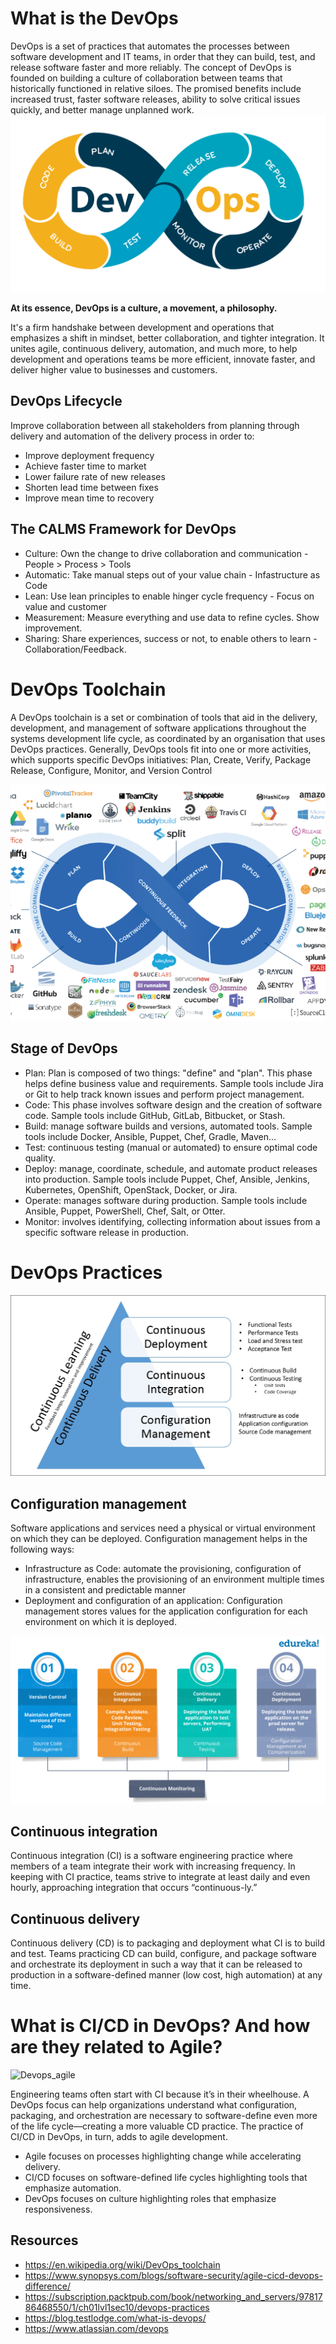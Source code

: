 # What is the DevOps
DevOps is a set of practices that automates the processes between software development and IT teams, in order that they can build, test, and release software faster and more reliably.
The concept of DevOps is founded on building a culture of collaboration between teams that historically functioned in relative siloes. The promised benefits include increased trust, faster software releases, ability to solve critical issues quickly, and better manage unplanned work.
![Devops](Images/devops.png)

**At its essence, DevOps is a culture, a movement, a philosophy.**

It's a firm handshake between development and operations that emphasizes a shift in mindset, better collaboration, and tighter integration. It unites agile, continuous delivery, automation, and much more, to help development and operations teams be more efficient, innovate faster, and deliver higher value to businesses and customers.

## DevOps Lifecycle
Improve collaboration between all stakeholders from planning through delivery and automation of the delivery process in order to:

- Improve deployment frequency
- Achieve faster time to market
- Lower failure rate of new releases
- Shorten lead time between fixes
- Improve mean time to recovery

## The CALMS Framework for DevOps
- Culture: Own the change to drive collaboration and communication - People > Process > Tools
- Automatic: Take manual steps out of your value chain - Infastructure as Code
- Lean: Use lean principles to enable hinger cycle frequency - Focus on value and customer
- Measurement: Measure everything and use data to refine cycles. Show improvement.
- Sharing: Share experiences, success or not, to enable others to learn - Collaboration/Feedback.   

# DevOps Toolchain
A DevOps toolchain is a set or combination of tools that aid in the delivery, development, and management of software applications throughout the systems development life cycle, as coordinated by an organisation that uses DevOps practices.
Generally, DevOps tools fit into one or more activities, which supports specific DevOps initiatives: Plan, Create, Verify, Package Release, Configure, Monitor, and Version Control

![Devops_Tool](Images/devopstool.png)

## Stage of DevOps
- Plan: Plan is composed of two things: "define" and "plan". This phase helps define business value and requirements. Sample tools include Jira or Git to help track known issues and perform project management.
- Code: This phase involves software design and the creation of software code. Sample tools include GitHub, GitLab, Bitbucket, or Stash.
- Build:  manage software builds and versions, automated tools.  Sample tools include Docker, Ansible, Puppet, Chef, Gradle, Maven...
- Test: continuous testing (manual or automated) to ensure optimal code quality. 
- Deploy: manage, coordinate, schedule, and automate product releases into production.  Sample tools include Puppet, Chef, Ansible, Jenkins, Kubernetes, OpenShift, OpenStack, Docker, or Jira.
- Operate: manages software during production. Sample tools include Ansible, Puppet, PowerShell, Chef, Salt, or Otter.
- Monitor: involves identifying,  collecting information about issues from a specific software release in production.

# DevOps Practices
![Devops_Practices](Images/devops_practices.jpg)

## Configuration management
Software applications and services need a physical or virtual environment on which they can be deployed. Configuration management helps in the following ways:
- Infrastructure as Code: automate the provisioning, configuration of infrastructure,  enables the provisioning of an environment multiple times in a consistent and predictable manner
- Deployment and configuration of an application: Configuration management stores values for the application configuration for each environment on which it is deployed.

![Devops_CICD](Images/CICD.png)
##  Continuous integration
Continuous integration (CI) is a software engineering practice where members of a team integrate their work with increasing frequency. In keeping with CI practice, teams strive to integrate at least daily and even hourly, approaching integration that occurs “continuous-ly.”
## Continuous delivery
Continuous delivery (CD) is to packaging and deployment what CI is to build and test. Teams practicing CD can build, configure, and package software and orchestrate its deployment in such a way that it can be released to production in a software-defined manner (low cost, high automation) at any time.

# What is CI/CD in DevOps? And how are they related to Agile?
![Devops_agile](Images/agile_devops.jpg)

Engineering teams often start with CI because it’s in their wheelhouse. A DevOps focus can help organizations understand what configuration, packaging, and orchestration are necessary to software-define even more of the life cycle—creating a more valuable CD practice. The practice of CI/CD in DevOps, in turn, adds to agile development.
- Agile focuses on processes highlighting change while accelerating delivery.
- CI/CD focuses on software-defined life cycles highlighting tools that emphasize automation.
- DevOps focuses on culture highlighting roles that emphasize responsiveness.

## Resources
- https://en.wikipedia.org/wiki/DevOps_toolchain
- https://www.synopsys.com/blogs/software-security/agile-cicd-devops-difference/
- https://subscription.packtpub.com/book/networking_and_servers/9781786468550/1/ch01lvl1sec10/devops-practices
- https://blog.testlodge.com/what-is-devops/
- https://www.atlassian.com/devops